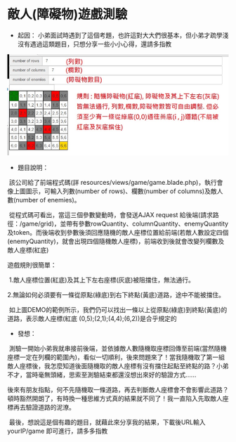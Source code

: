 # 敵人(障礙物)遊戲測驗
* 起因：
小弟面試時遇到了這個考題，也許這對大大們很基本，但小弟才疏學淺沒有遇過這類題目，只想分享一些小小心得，還請多指教

![圖示說明](https://github.com/burgess1109/block_game/blob/master/demo.jpg)

* 題目說明：

  該公司給了前端程式碼(詳 resources/views/game/game.blade.php)，執行會像上圖圖示，可輸入列數(number of rows)、欄數(number of columns)及敵人數(number of enemies)。
  
  從程式碼可看出，當這三個參數變動時，會發送AJAX request 給後端(請求路徑：/game/grid)，並帶有參數rowQuantity、columnQuantity、enemyQuantity及token。而後端收到參數後須回應隨機的敵人座標位置給前端(若敵人數設定四個(enemyQuantity)，就會出現四個隨機敵人座標)，前端收到後就會改變列欄數及敵人座標(紅底)

  遊戲規則很簡單：

  1.敵人座標位置(紅底)及其上下左右座標(灰底)被阻擋住，無法通行。
  
  2.無論如何必須要有一條從原點(綠底)到右下終點(黃底)道路，途中不能被擋住。

  如上圖DEMO的範例所示，我們仍可以找出一條以上從原點(綠底)到終點(黃底)的道路，表示敵人座標(紅底 (0,5);(2,1);(4,4);(6,2))是合乎規定的
  
  
* 發想：

  測驗一開始小弟我就串接前後端，並依據敵人數隨機取座標回傳至前端(當然隨機座標一定在列欄的範圍內)，看似一切順利，後來問題來了！當我隨機取了第一組敵人座標後，我怎麼知道後面隨機取的敵人座標有沒有擋住起點至終點的路？小弟不才，當時毫無頭緒，思索至測驗結束都還沒想出來好的驗證方式......
  
  
  後來有朋友指點，何不先隨機取一條道路，再去判斷敵人座標會不會影響此道路？頓時豁然開朗了，有時換一種思維方式真的結果就不同了！我一直陷入先取敵人座標再去驗證道路的泥潦。
  
  最後，想說這是個有趣的題目，就藉此來分享我的結果，下載後URL輸入 yourIP/game 即可進行，請多多指教
